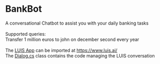 # BankBot

A conversational Chatbot to assist you with your daily banking tasks</br>
</br>
Supported queries: </br>
Transfer 1 million euros to john on december second every year</br>
</br>
The <a href="https://github.com/eldanielo/BankBot/blob/master/BankBot/BankBot.json">LUIS App</a> can be imported at https://www.luis.ai/ </br>
The <a href="https://github.com/eldanielo/BankBot/blob/master/BankBot/Dialog.cs">Dialog.cs</a> class contains the code managing the LUIS conversation </br>



